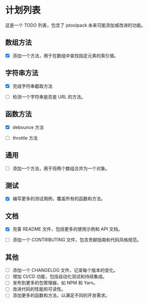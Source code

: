 # 计划列表

这是一个 TODO 列表，包含了 jstoolpack 未来可能添加或改进的功能。



## 数组方法

- [x] 添加一个方法，用于在数组中查找指定元素的索引值。



## 字符串方法

- [x] 完成字符串截取方法
- [ ] 检测一个字符串是否是 URL 的方法。



## 函数方法

- [x] debounce 方法
- [ ] throttle 方法



## 通用

- [ ] 添加一个方法，用于将两个数组合并为一个对象。



## 测试

- [x] 编写更多的测试用例，覆盖所有的函数和方法。



## 文档

- [x] 完善 README 文件，包括更多的使用示例和 API 文档。
- [ ] 添加一个 CONTRIBUTING 文件，包含贡献指南和代码风格规范。



## 其他

- [ ] 添加一个 CHANGELOG 文件，记录每个版本的变化。
- [ ] 增加 CI/CD 功能，包括自动化测试和持续集成。
- [ ] 发布到更多的包管理器，如 NPM 和 Yarn。
- [ ] 改进代码的性能和可读性。
- [ ] 添加更多的函数和方法，以满足不同的开发需求。